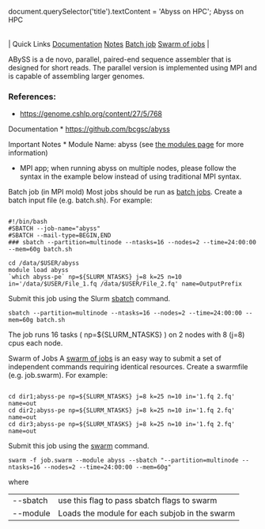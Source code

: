 

document.querySelector('title').textContent = 'Abyss on HPC';
Abyss on HPC


|  |
| --- |
| 
Quick Links
[Documentation](#doc)
[Notes](#notes)
[Batch job](#sbatch) 
[Swarm of jobs](#swarm) 
  |

  ABySS is a de novo, parallel, paired-end sequence assembler that is designed 
 for short reads. The parallel version is implemented using MPI and is capable 
 of assembling larger genomes. 
 



### References:

 * <https://genome.cshlp.org/content/27/5/768>


Documentation * <https://github.com/bcgsc/abyss>



Important Notes * Module Name: abyss (see [the modules 
 page](/apps/modules.html) for more information)
* MPI app; when running abyss on multiple nodes, please follow the syntax in the example below instead of using traditional MPI syntax.





Batch job (in MPI mold)
Most jobs should be run as [batch jobs](/docs/userguide.html#submit).
Create a batch input file (e.g. batch.sh). For example:



```

#!/bin/bash
#SBATCH --job-name="abyss"
#SBATCH --mail-type=BEGIN,END
### sbatch --partition=multinode --ntasks=16 --nodes=2 --time=24:00:00 --mem=60g batch.sh

cd /data/$USER/abyss
module load abyss
`which abyss-pe` np=${SLURM_NTASKS} j=8 k=25 n=10 in='/data/$USER/File_1.fq /data/$USER/File_2.fq' name=OutputPrefix

```

Submit this job using the Slurm [sbatch](/docs/userguide.html) command.



```
sbatch --partition=multinode --ntasks=16 --nodes=2 --time=24:00:00 --mem=60g batch.sh
```

 The job runs 16 tasks ( np=${SLURM\_NTASKS} ) on 2 nodes with 8 (j=8) cpus each node.

Swarm of Jobs 
A [swarm of jobs](/apps/swarm.html) is an easy way to submit a set of independent commands requiring identical resources.
Create a swarmfile (e.g. job.swarm). For example:



```

cd dir1;abyss-pe np=${SLURM_NTASKS} j=8 k=25 n=10 in='1.fq 2.fq' name=out
cd dir2;abyss-pe np=${SLURM_NTASKS} j=8 k=25 n=10 in='1.fq 2.fq' name=out
cd dir3;abyss-pe np=${SLURM_NTASKS} j=8 k=25 n=10 in='1.fq 2.fq' name=out

```

Submit this job using the [swarm](/apps/swarm.html) command.



```
swarm -f job.swarm --module abyss --sbatch "--partition=multinode --ntasks=16 --nodes=2 --time=24:00:00 --mem=60g"
```

 where 
 

|  |  |
| --- | --- |
| --sbatch | use this flag to pass sbatch flags to swarm |
| --module  | Loads the module for each subjob in the swarm  |







